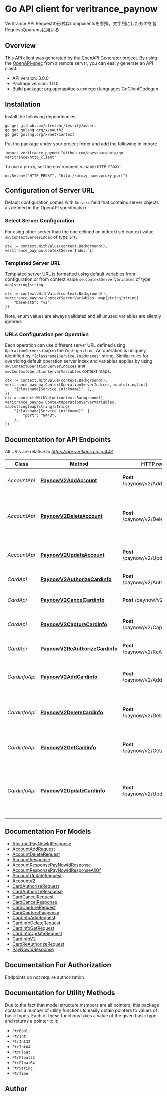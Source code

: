 # Go API client for veritrance_paynow

Veritrance API
Requestの形式はcomponentsを参照。文字列にしたものを各Requestのparamsに用いる


## Overview
This API client was generated by the [OpenAPI Generator](https://openapi-generator.tech) project.  By using the [OpenAPI-spec](https://www.openapis.org/) from a remote server, you can easily generate an API client.

- API version: 3.0.0
- Package version: 1.0.0
- Build package: org.openapitools.codegen.languages.GoClientCodegen

## Installation

Install the following dependencies:

```shell
go get github.com/stretchr/testify/assert
go get golang.org/x/oauth2
go get golang.org/x/net/context
```

Put the package under your project folder and add the following in import:

```golang
import veritrance_paynow "github.com/abyssparanoia/go-veritrance/http_client"
```

To use a proxy, set the environment variable `HTTP_PROXY`:

```golang
os.Setenv("HTTP_PROXY", "http://proxy_name:proxy_port")
```

## Configuration of Server URL

Default configuration comes with `Servers` field that contains server objects as defined in the OpenAPI specification.

### Select Server Configuration

For using other server than the one defined on index 0 set context value `sw.ContextServerIndex` of type `int`.

```golang
ctx := context.WithValue(context.Background(), veritrance_paynow.ContextServerIndex, 1)
```

### Templated Server URL

Templated server URL is formatted using default variables from configuration or from context value `sw.ContextServerVariables` of type `map[string]string`.

```golang
ctx := context.WithValue(context.Background(), veritrance_paynow.ContextServerVariables, map[string]string{
	"basePath": "v2",
})
```

Note, enum values are always validated and all unused variables are silently ignored.

### URLs Configuration per Operation

Each operation can use different server URL defined using `OperationServers` map in the `Configuration`.
An operation is uniquely identified by `"{classname}Service.{nickname}"` string.
Similar rules for overriding default operation server index and variables applies by using `sw.ContextOperationServerIndices` and `sw.ContextOperationServerVariables` context maps.

```
ctx := context.WithValue(context.Background(), veritrance_paynow.ContextOperationServerIndices, map[string]int{
	"{classname}Service.{nickname}": 2,
})
ctx = context.WithValue(context.Background(), veritrance_paynow.ContextOperationServerVariables, map[string]map[string]string{
	"{classname}Service.{nickname}": {
		"port": "8443",
	},
})
```

## Documentation for API Endpoints

All URIs are relative to *https://api.veritrans.co.jp:443*

Class | Method | HTTP request | Description
------------ | ------------- | ------------- | -------------
*AccountApi* | [**PaynowV2AddAccount**](docs/AccountApi.md#paynowv2addaccount) | **Post** /paynow/v2/Add/account | 会員情報を追加します。
*AccountApi* | [**PaynowV2DeleteAccount**](docs/AccountApi.md#paynowv2deleteaccount) | **Post** /paynow/v2/Delete/account | 会員 ID の会員情報を、指定された「退会年月日」に削除します。
*AccountApi* | [**PaynowV2UpdateAccount**](docs/AccountApi.md#paynowv2updateaccount) | **Post** /paynow/v2/Update/account | 会員 ID の「入会年月日」を更新します。
*CardApi* | [**PaynowV2AuthorizeCardinfo**](docs/CardApi.md#paynowv2authorizecardinfo) | **Post** /paynow/v2/Authorize/card | 決済の与信を行います
*CardApi* | [**PaynowV2CancelCardinfo**](docs/CardApi.md#paynowv2cancelcardinfo) | **Post** /paynow/v2/Cancel/card | 決済のキャンセルを行います
*CardApi* | [**PaynowV2CaptureCardinfo**](docs/CardApi.md#paynowv2capturecardinfo) | **Post** /paynow/v2/Capture/card | 決済の売上確定を行います
*CardApi* | [**PaynowV2ReAuthorizeCardinfo**](docs/CardApi.md#paynowv2reauthorizecardinfo) | **Post** /paynow/v2/ReAuthorize/card | 決済の再与信を行います
*CardinfoApi* | [**PaynowV2AddCardinfo**](docs/CardinfoApi.md#paynowv2addcardinfo) | **Post** /paynow/v2/Add/cardinfo | 会員 ID にカード情報を紐付けて登録します
*CardinfoApi* | [**PaynowV2DeleteCardinfo**](docs/CardinfoApi.md#paynowv2deletecardinfo) | **Post** /paynow/v2/Delete/cardinfo | 会員 ID に紐付けられたカード情報を削除します
*CardinfoApi* | [**PaynowV2GetCardinfo**](docs/CardinfoApi.md#paynowv2getcardinfo) | **Post** /paynow/v2/Get/cardinfo | 会員 ID に紐付けられた課金情報を取得します
*CardinfoApi* | [**PaynowV2UpdateCardinfo**](docs/CardinfoApi.md#paynowv2updatecardinfo) | **Post** /paynow/v2/Update/cardinfo | 当該会員 ID、およびカード ID に紐付けられたカード情報を更新します


## Documentation For Models

 - [AbstractPayNowIdResponse](docs/AbstractPayNowIdResponse.md)
 - [AccountAddRequest](docs/AccountAddRequest.md)
 - [AccountDeleteRequest](docs/AccountDeleteRequest.md)
 - [AccountResponse](docs/AccountResponse.md)
 - [AccountResponsePayNowIdResponse](docs/AccountResponsePayNowIdResponse.md)
 - [AccountResponsePayNowIdResponseAllOf](docs/AccountResponsePayNowIdResponseAllOf.md)
 - [AccountUpdateRequest](docs/AccountUpdateRequest.md)
 - [AccountV2](docs/AccountV2.md)
 - [CardAuthorizeRequest](docs/CardAuthorizeRequest.md)
 - [CardAuthorizeResponse](docs/CardAuthorizeResponse.md)
 - [CardCancelRequest](docs/CardCancelRequest.md)
 - [CardCancelResponse](docs/CardCancelResponse.md)
 - [CardCaptureRequest](docs/CardCaptureRequest.md)
 - [CardCaptureResponse](docs/CardCaptureResponse.md)
 - [CardInfoAddRequest](docs/CardInfoAddRequest.md)
 - [CardInfoDeleteRequest](docs/CardInfoDeleteRequest.md)
 - [CardInfoGetRequest](docs/CardInfoGetRequest.md)
 - [CardInfoUpdateRequest](docs/CardInfoUpdateRequest.md)
 - [CardInfoV2](docs/CardInfoV2.md)
 - [CardReAuthorizeRequest](docs/CardReAuthorizeRequest.md)
 - [PayNowIdResponse](docs/PayNowIdResponse.md)


## Documentation For Authorization

 Endpoints do not require authorization.


## Documentation for Utility Methods

Due to the fact that model structure members are all pointers, this package contains
a number of utility functions to easily obtain pointers to values of basic types.
Each of these functions takes a value of the given basic type and returns a pointer to it:

* `PtrBool`
* `PtrInt`
* `PtrInt32`
* `PtrInt64`
* `PtrFloat`
* `PtrFloat32`
* `PtrFloat64`
* `PtrString`
* `PtrTime`

## Author



